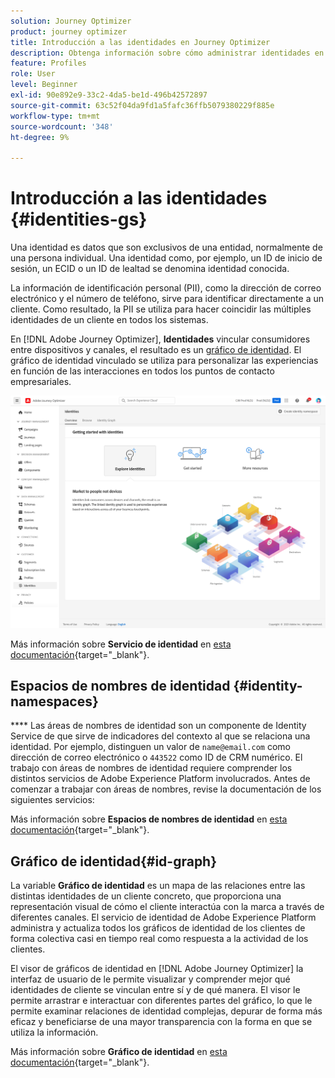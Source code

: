 ```yaml
---
solution: Journey Optimizer
product: journey optimizer
title: Introducción a las identidades en Journey Optimizer
description: Obtenga información sobre cómo administrar identidades en Adobe Journey Optimizer
feature: Profiles
role: User
level: Beginner
exl-id: 90e892e9-33c2-4da5-be1d-496b42572897
source-git-commit: 63c52f04da9fd1a5fafc36ffb5079380229f885e
workflow-type: tm+mt
source-wordcount: '348'
ht-degree: 9%

---
```


# Introducción a las identidades {#identities-gs}

Una identidad es datos que son exclusivos de una entidad, normalmente de una persona individual. Una identidad como, por ejemplo, un ID de inicio de sesión, un ECID o un ID de lealtad se denomina identidad conocida.

La información de identificación personal (PII), como la dirección de correo electrónico y el número de teléfono, sirve para identificar directamente a un cliente. Como resultado, la PII se utiliza para hacer coincidir las múltiples identidades de un cliente en todos los sistemas.

En [!DNL Adobe Journey Optimizer], **Identidades** vincular consumidores entre dispositivos y canales, el resultado es un [gráfico de identidad](#id-graph). El gráfico de identidad vinculado se utiliza para personalizar las experiencias en función de las interacciones en todos los puntos de contacto empresariales.

![](assets/identities-home.png)

Más información sobre **Servicio de identidad** en [esta documentación](https://experienceleague.adobe.com/docs/experience-platform/sandbox/home.html?lang=es){target=&quot;_blank&quot;}.

## Espacios de nombres de identidad {#identity-namespaces}

**** Las áreas de nombres de identidad son un componente de Identity Service de   que sirve de indicadores del contexto al que se relaciona una identidad. Por ejemplo, distinguen un valor de `name@email.com` como dirección de correo electrónico o `443522` como ID de CRM numérico. El trabajo con áreas de nombres de identidad requiere comprender los distintos servicios de Adobe Experience Platform involucrados. Antes de comenzar a trabajar con áreas de nombres, revise la documentación de los siguientes servicios:

Más información sobre **Espacios de nombres de identidad** en [esta documentación](https://experienceleague.adobe.com/docs/experience-platform/identity/namespaces.html?lang=es){target=&quot;_blank&quot;}.

## Gráfico de identidad{#id-graph}

La variable **Gráfico de identidad** es un mapa de las relaciones entre las distintas identidades de un cliente concreto, que proporciona una representación visual de cómo el cliente interactúa con la marca a través de diferentes canales. El servicio de identidad de Adobe Experience Platform administra y actualiza todos los gráficos de identidad de los clientes de forma colectiva casi en tiempo real como respuesta a la actividad de los clientes.

El visor de gráficos de identidad en [!DNL Adobe Journey Optimizer] la interfaz de usuario de le permite visualizar y comprender mejor qué identidades de cliente se vinculan entre sí y de qué manera. El visor le permite arrastrar e interactuar con diferentes partes del gráfico, lo que le permite examinar relaciones de identidad complejas, depurar de forma más eficaz y beneficiarse de una mayor transparencia con la forma en que se utiliza la información.

Más información sobre **Gráfico de identidad** en [esta documentación](https://experienceleague.adobe.com/docs/experience-platform/identity/ui/identity-graph-viewer.html){target=&quot;_blank&quot;}.
